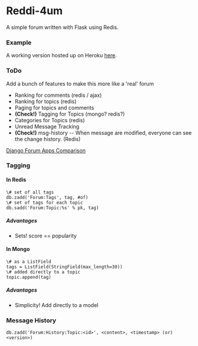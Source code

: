 Reddi-4um
===========

A simple forum written with Flask using Redis.

### Example

A working version hosted up on Heroku [here](http://reddi-4um.herokuapp.com/).

### ToDo

Add a bunch of features to make this more like a 'real' forum

* Ranking for comments (redis / ajax)
* Ranking for topics (redis)
* Paging for topics and comments
* **(Check!)** Tagging for Topics (mongo? redis?)
* Categories for Topics (redis)
* Unread Message Tracking
* **(Check!)** msg-history -- When message are modified, everyone can see the change history. (Redis)

[Django Forum Apps Comparison](https://code.djangoproject.com/wiki/ForumAppsComparison)


### Tagging

#### In Redis

	\# set of all tags
	db.zadd('Forum:Tags', tag, #of)
	\# set of tags for each topic
	db.sadd('Forum:Topic:%s' % pk, tag)

##### Advantages

* Sets! score == popularity

#### In Mongo

	\# as a ListField
	tags = ListField(StringField(max_length=30))
	\# added directly to a topic
	topic.append(tag)

##### Advantages

* Simplicity! Add directly to a model


### Message History

	db.zadd('Forum:History:Topic:<id>', <content>, <timestamp> (or) <version>)
